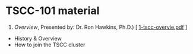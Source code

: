 # TSCC-101  material

1. _Overview_,  Presented by: Dr. Ron Hawkins, Ph.D.) [ [1-tscc-overvie.pdf](tscc_overview.pdf) ]
* History & Overview  
* How to join the TSCC cluster

